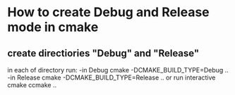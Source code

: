 # How to create Debug and Release mode in cmake

## create directiories "Debug" and "Release"
in each of directory run:
-in Debug
    cmake -DCMAKE_BUILD_TYPE=Debug ..
-in Release
    cmake -DCMAKE_BUILD_TYPE=Release ..
or run interactive cmake
    ccmake ..
